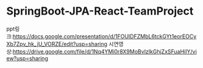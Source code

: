 # SpringBoot-JPA-React-TeamProject

ppt링크:https://docs.google.com/presentation/d/1FOUIDFZMbL6tckGYt1eorEOCyXb7Zpv_hk_jU_VORZE/edit?usp=sharing
시연영상:https://drive.google.com/file/d/1Nq4YMi0r8X9MoBvlzIkGhjZxSFuaHiIY/view?usp=sharing
